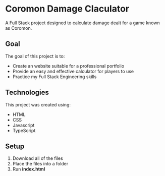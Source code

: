 # Coromon Damage Claculator
A Full Stack project designed to calculate damage dealt for a game known as Coromon.

## Goal
The goal of this project is to:
+ Create an website suitable for a professional portfolio
+ Provide an easy and effective calculator for players to use
+ Practice my Full Stack Engineering skills

## Technologies
This project was created using:
+ HTML
+ CSS
+ Javascript
+ TypeScript

## Setup
1. Download all of the files
1. Place the files into a folder
3. Run **index.html**